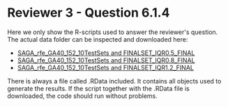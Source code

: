 # Reviewer 3 - Question 6.1.4

Here we only show the R-scripts used to answer the reviewer's question. The actual data folder can be inspected and downloaded here:

* [SAGA_rfe_GA40_152_10TestSets and FINALSET_IQR0.5_FINAL](https://www.dropbox.com/sh/iz401juuzrxjdsm/AABacil_mBa5VcoidWo0UqQza?dl=0)
* [SAGA_rfe_GA40_152_10TestSets and FINALSET_IQR0.8_FINAL](https://www.dropbox.com/sh/ffpty437nsa6hck/AABRVDLnisM5h94wM0UJt5w5a?dl=0)
* [SAGA_rfe_GA40_152_10TestSets and FINALSET_IQR1.2_FINAL](https://www.dropbox.com/sh/mm46bj3nyqe2vx3/AAD4nHIYcSbKDc18TnJC4-1Ua?dl=0)

There is always a file called .RData included. It contains all objects used to generate the results. If the script together with the .RData file is downloaded, the code should run without problems.
